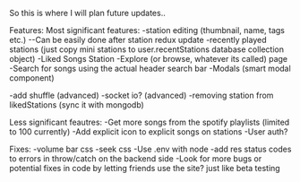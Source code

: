 So this is where I will plan future updates..

Features:
Most significant features:
-station editing (thumbnail, name, tags etc.) --Can be easily done after station redux update
-recently played stations (just copy mini stations to user.recentStations database collection object)
-Liked Songs Station
-Explore (or browse, whatever its called) page
-Search for songs using the actual header search bar
-Modals (smart modal component)

-add shuffle (advanced)
-socket io? (advanced)
-removing station from likedStations (sync it with mongodb)

Less significant feautres:
-Get more songs from the spotify playlists (limited to 100 currently)
-Add explicit icon to explicit songs on stations
-User auth?


Fixes:
-volume bar css
-seek css
-Use .env with node
-add res status codes to errors in throw/catch on the backend side
-Look for more bugs or potential fixes in code by letting friends use the site? just like beta testing